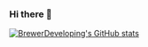 ### Hi there 👋
[![BrewerDeveloping's GitHub stats](https://github-readme-stats.vercel.app/api?username=BrewerDeveloping)](https://github.com/BrewerDeveloping/github-readme-stats)
<!--
**BrewerDeveloping/BrewerDeveloping** is a ✨ _special_ ✨ repository because its `README.md` (this file) appears on your GitHub profile.

Here are some ideas to get you started:

- 🔭 I’m currently working on ...
- 🌱 I’m currently learning ...
- 👯 I’m looking to collaborate on ...
- 🤔 I’m looking for help with ...
- 💬 Ask me about ...
- 📫 How to reach me: ...
- 😄 Pronouns: ...
- ⚡ Fun fact: ...
-->
